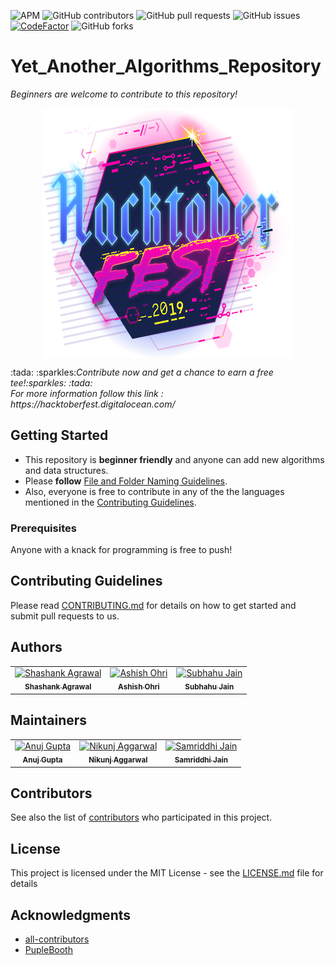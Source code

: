 ![APM](https://img.shields.io/apm/l/vim-mode)
![GitHub contributors](https://img.shields.io/github/contributors/AshishOhri/Yet_Another_Algorithms_Repository)
![GitHub pull requests](https://img.shields.io/github/issues-pr/AshishOhri/Yet_Another_Algorithms_Repository)
![GitHub issues](https://img.shields.io/github/issues/AshishOhri/Yet_Another_Algorithms_Repository)
[![CodeFactor](https://www.codefactor.io/repository/github/Yet-Another-Series/yet_another_algorithms_repository/badge)](https://www.codefactor.io/repository/github/ashishohri/yet_another_algorithms_repository)
![GitHub forks](https://img.shields.io/github/forks/AshishOhri/Yet_Another_Algorithms_Repository?style=social)
# Yet_Another_Algorithms_Repository
<i>Beginners are welcome to contribute to this repository!</i>
<p align="center">
 <a href="https://hacktoberfest.digitalocean.com/">
<img src='images/hacktoberfest-img.svg' width="400" height="400" align="center">
  </a>
</p>
:tada: :sparkles:<i>Contribute now and get a chance to earn a free tee!:sparkles: :tada:<br>
For more information follow this link : https://hacktoberfest.digitalocean.com/</i>

## Getting Started

* This repository is **beginner friendly** and anyone can add new algorithms and data structures. 
* Please **follow** [File and Folder Naming Guidelines](https://github.com/AshishOhri/Yet_Another_Algorithms_Repository/blob/master/CONTRIBUTING.md#File-and-Folder-Naming-Guidelines).
* Also, everyone is free to contribute in any of the the languages mentioned in the <a href="https://github.com/AshishOhri/Yet_Another_Algorithms_Repository/blob/master/CONTRIBUTING.md">Contributing Guidelines</a>.

### Prerequisites

Anyone with a knack for programming is free to push!


## Contributing Guidelines

Please read [CONTRIBUTING.md](https://github.com/AshishOhri/Yet_Another_Algorithms_Repository/blob/master/CONTRIBUTING.md) for details on how to get started and submit pull requests to us.


## Authors

<table>
  <tr>
    <td align="center"><a href="https://github.com/iam-Shashank"><img src="https://avatars0.githubusercontent.com/u/34963991?s=460&v=4" width="100px;" alt="Shashank Agrawal"/><br /><sub><b>Shashank Agrawal</b></sub></a></td>
    <td align="center"><a href="https://github.com/AshishOhri"><img src="https://avatars1.githubusercontent.com/u/44030156?s=460&v=4" width="100px;" alt="Ashish Ohri"/><br /><sub><b>Ashish Ohri</b></sub></a></td>
    <td align="center"><a href="https://github.com/subhahu123"><img src="https://avatars0.githubusercontent.com/u/34541684?s=460&v=4" width="100px;" alt="Subhahu Jain"/><br /><sub><b>Subhahu Jain</b></sub></a></td>
  </tr>
 </table>
 
 ## Maintainers
 
 <table>
  <tr>
    <td align="center"><a href="https://github.com/anujji1999"><img src="https://avatars1.githubusercontent.com/u/33349650?s=460&v=4" width="100px;" alt="Anuj Gupta"/><br /><sub><b>Anuj Gupta</b></sub></a></td>
   <td align="center"><a href="https://github.com/Nikunj-Aggarwal"><img src="https://avatars3.githubusercontent.com/u/42604363?s=400&v=4" width="100px;" alt="Nikunj Aggarwal"/><br /><sub><b>Nikunj Aggarwal</b></sub></a></td>
   <td align="center"><a href="https://github.com/sammjainn"><img src="https://avatars3.githubusercontent.com/u/46999417?s=400&v=4" width="100px;" alt="Samriddhi Jain"/><br /><sub><b>Samriddhi Jain</b></sub></a></td>
  </tr>
 </table>

## Contributors

See also the list of [contributors](https://github.com/AshishOhri/Yet_Another_Algorithms_Repository/graphs/contributors) who participated in this project.

## License

This project is licensed under the MIT License - see the [LICENSE.md](LICENSE.md) file for details

## Acknowledgments

* <a href="https://github.com/all-contributors">all-contributors</a>
* <a href="https://gist.github.com/PurpleBooth/109311bb0361f32d87a2">PupleBooth</a>
